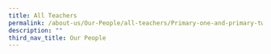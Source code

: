 ```yaml
---
title: All Teachers
permalink: /about-us/Our-People/all-teachers/Primary-one-and-primary-two/
description: ""
third_nav_title: Our People
---
```



